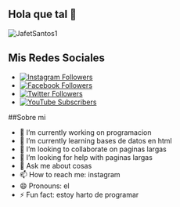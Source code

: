 ## Hola que tal 👋

![JafetSantos1](https://github.com/user-attachments/assets/4c6b2ffd-7a36-49cc-b46f-1ac08080034b)
## Mis Redes Sociales

- [![Instagram Followers](https://img.shields.io/badge/Instagram%20Followers-2000-pink?style=for-the-badge&logo=instagram&logoColor=white)](https://www.instagram.com/santosjafetisai777)
- [![Facebook Followers](https://img.shields.io/badge/Facebook%20Followers-1500-blue?style=for-the-badge&logo=facebook&logoColor=white)](https://www.facebook.com/jafet.santos.52)
- [![Twitter Followers](https://img.shields.io/badge/Twitter%20Followers-1000-blue?style=for-the-badge&logo=twitter&logoColor=white)](https://twitter.com/JafetSantos0)
- [![YouTube Subscribers](https://img.shields.io/badge/YouTube%20Subscribers-5000-red?style=for-the-badge&logo=youtube&logoColor=white)](https://www.youtube.com/c/@jafetsantos-p5m)


##Sobre mi 
- 🔭 I’m currently working on programacion
- 🌱 I’m currently learning bases de datos en html
- 👯 I’m looking to collaborate on paginas largas
- 🤔 I’m looking for help with paginas largas
- 💬 Ask me about cosas
- 📫 How to reach me: instagram
- 😄 Pronouns: el
- ⚡ Fun fact: estoy harto de programar
